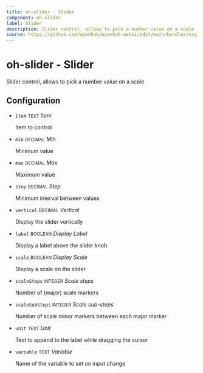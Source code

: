 ```yaml
---
title: oh-slider - Slider
component: oh-slider
label: Slider
description: Slider control, allows to pick a number value on a scale
source: https://github.com/openhab/openhab-webui/edit/main/bundles/org.openhab.ui/doc/components/oh-slider.md
---
```


# oh-slider - Slider

<!-- GENERATED componentDescription -->
Slider control, allows to pick a number value on a scale
<!-- GENERATED /componentDescription -->

## Configuration

<!-- GENERATED props -->

- `item` <small>TEXT</small> _Item_

  Item to control

- `min` <small>DECIMAL</small> _Min_

  Minimum value

- `max` <small>DECIMAL</small> _Max_

  Maximum value

- `step` <small>DECIMAL</small> _Step_

  Minimum interval between values

- `vertical` <small>DECIMAL</small> _Vertical_

  Display the slider vertically

- `label` <small>BOOLEAN</small> _Display Label_

  Display a label above the slider knob

- `scale` <small>BOOLEAN</small> _Display Scale_

  Display a scale on the slider

- `scaleSteps` <small>INTEGER</small> _Scale steps_

  Number of (major) scale markers

- `scaleSubSteps` <small>INTEGER</small> _Scale sub-steps_

  Number of scale minor markers between each major marker

- `unit` <small>TEXT</small> _Unit_

  Text to append to the label while dragging the cursor

- `variable` <small>TEXT</small> _Variable_

  Name of the variable to set on input change

<!-- GENERATED /props -->
